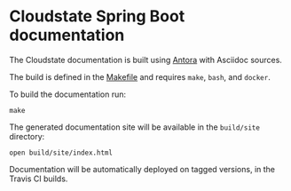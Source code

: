 # Cloudstate Spring Boot documentation

The Cloudstate documentation is built using [Antora](https://antora.org) with Asciidoc sources.

The build is defined in the [Makefile](Makefile) and requires `make`, `bash`, and `docker`.

To build the documentation run:

```
make
```

The generated documentation site will be available in the `build/site` directory:

```
open build/site/index.html
```

Documentation will be automatically deployed on tagged versions, in the Travis CI builds.
